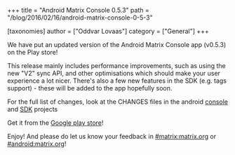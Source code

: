 +++
title = "Android Matrix Console 0.5.3"
path = "/blog/2016/02/16/android-matrix-console-0-5-3"

[taxonomies]
author = ["Oddvar Lovaas"]
category = ["General"]
+++

We have put an updated version of the Android Matrix Console app (v0.5.3) on the Play store!

This release mainly includes performance improvements, such as using the new "V2" sync API, and other optimisations which should make your user experience a lot nicer. There's also a few new features in the SDK (e.g. tags support) - these will be added to the app hopefully soon.

For the full list of changes, look at the CHANGES files in the android <a href="https://github.com/matrix-org/matrix-android-console/blob/master/CHANGES.rst">console</a> and <a href="https://github.com/matrix-org/matrix-android-sdk/blob/master/CHANGES.rst">SDK</a> projects

Get it from the <a href="https://play.google.com/store/apps/details?id=org.matrix.androidsdk.alpha">Google play store</a>!

Enjoy! And please do let us know your feedback in <a href="https://vector.im/beta/#/room/#matrix:matrix.org">#matrix:matrix.org</a> or <a href="https://vector.im/beta/#/room/#android:matrix.org">#android:matrix.org</a>!
